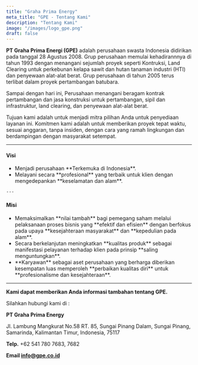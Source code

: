 ```yaml
---
title: "Graha Prima Energy"
meta_title: "GPE - Tentang Kami"
description: "Tentang Kami"
image: "/images/logo_gpe.png"
draft: false
---
```


**PT Graha Prima Energi (GPE)** adalah perusahaan swasta Indonesia didirikan pada tanggal 28 Agustus 2008. Grup perusahaan memulai kehadirannnya di tahun 1993 dengan menangani sejumlah proyek seperti Kontruksi, Land Clearing untuk perkebunan kelapa sawit dan hutan tanaman industri (HTI) dan penyewaan alat-alat berat. Grup perusahaan di tahun 2005 terus terlibat dalam proyek pertambangan batubara.

Sampai dengan hari ini, Perusahaan menangani beragam kontrak pertambangan dan jasa konstruksi untuk pertambangan, sipil dan infrastruktur, land clearing, dan penyewaan alat-alat berat.

Tujuan kami adalah untuk menjadi mitra pilihan Anda untuk penyediaan layanan ini. Komitmen kami adalah untuk memberikan proyek tepat waktu, sesuai anggaran, tanpa insiden, dengan cara yang ramah lingkungan dan berdampingan dengan masyarakat setempat.

---

<h4>Visi</h4>
    <ul>
        <li>Menjadi perusahaan **Terkemuka di Indonesia**.</li>
        <li>Melayani secara **profesional** yang terbaik untuk klien dengan mengedepankan **keselamatan dan alam**.</li>
    </ul>

    ---

<h4>Misi</h4>
    <ul>
        <li>Memaksimalkan **nilai tambah** bagi pemegang saham melalui pelaksanaan proses bisnis yang **efektif dan efisien** dengan berfokus pada upaya **kesejahteraan masyarakat** dan **kepedulian pada alam**.</li>
        <li>Secara berkelanjutan meningkatkan **kualitas produk** sebagai manifestasi pelayanan terhadap klien pada prinsip **saling menguntungkan**.</li>
        <li>**Karyawan** sebagai aset perusahaan yang berharga diberikan kesempatan luas memperoleh **perbaikan kualitas diri** untuk **profesionalisme dan kesejahteraan**.</li>
    </ul>

---

**Kami dapat memberikan Anda informasi tambahan tentang GPE.**

Silahkan hubungi kami di :

**PT Graha Prima Energy**

Jl. Lambung Mangkurat No.58 RT. 85,
Sungai Pinang Dalam, Sungai Pinang,
Samarinda, Kalimantan Timur,
Indonesia, 75117

**Telp.** +62 541 780 7683, 7682

**Email info@gpe.co.id**